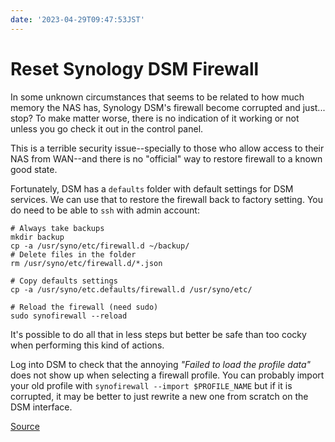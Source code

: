 ```yaml
---
date: '2023-04-29T09:47:53JST'
---
```


# Reset Synology DSM Firewall

In some unknown circumstances that seems to be related to how much memory
the NAS has, Synology DSM's firewall become corrupted and just... stop?
To make matter worse, there is no indication of it working or not unless
you go check it out in the control panel.

This is a terrible security issue--specially to those who allow access
to their NAS from WAN--and there is no "official" way to restore
firewall to a known good state.

Fortunately, DSM has a `defaults` folder with default settings for DSM
services. We can use that to restore the firewall back to factory
setting. You do need to be able to `ssh` with admin account:

``` {.sh}
# Always take backups
mkdir backup
cp -a /usr/syno/etc/firewall.d ~/backup/
# Delete files in the folder
rm /usr/syno/etc/firewall.d/*.json

# Copy defaults settings
cp -a /usr/syno/etc.defaults/firewall.d /usr/syno/etc/

# Reload the firewall (need sudo)
sudo synofirewall --reload
```

It's possible to do all that in less steps but better be safe than too
cocky when performing this kind of actions.

Log into DSM to check that the annoying *"Failed to load the profile
data"* does not show up when selecting a firewall profile. You can
probably import your old profile with `synofirewall --import $PROFILE_NAME` but if it is corrupted, it may be better to just rewrite
a new one from scratch on the DSM interface.

[Source](https://old.reddit.com/r/synology/comments/z5gwph/reset_firewall_settings/jf7gm45/)
